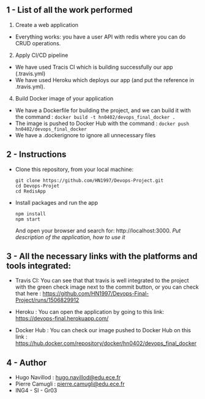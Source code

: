 ## 1 - List of all the work performed

1. Create a web application 
* Everything works: you have a user API with redis where you can do CRUD operations. 

2. Apply CI/CD pipeline
* We have used Tracis CI which is building successfully our app (.travis.yml)
* We have used Heroku which deploys our app (and put the reference in .travis.yml).

4. Build Docker image of your application
* We have a Dockerfile for building the project, and we can build it with the command : ```docker build -t hn0402/devops_final_docker .```
* The image is pushed to Docker Hub with the command : ```docker push hn0402/devops_final_docker```
* We have a .dockerignore to ignore all unnecessary files

## 2 - Instructions

* Clone this repository, from your local machine:
  ```
  git clone https://github.com/HN1997/Devops-Project.git 
  cd Devops-Projet
  cd RedisApp
  ```
* Install packages and run the app
  ```
  npm install
  npm start
  ```
  And open your browser and search for: http://localhost:3000.
  *Put description of the application, how to use it*  

## 3 - All the necessary links with the platforms and tools integrated:

* Travis CI:
  You can see that that travis is well integrated to the project with the green check image next to the commit button, or you can check that here : https://github.com/HN1997/Devops-Final-Project/runs/1506829912

* Heroku : You can open the application by going to this link:
  https://devops-final.herokuapp.com/ 

* Docker Hub : You can check our image pushed to Docker Hub on this link : https://hub.docker.com/repository/docker/hn0402/devops_final_docker

## 4 - Author

- Hugo Navillod : hugo.navillod@edu.ece.fr
- Pierre Camugli : pierre.camugli@edu.ece.fr
- ING4 - SI - Gr03

